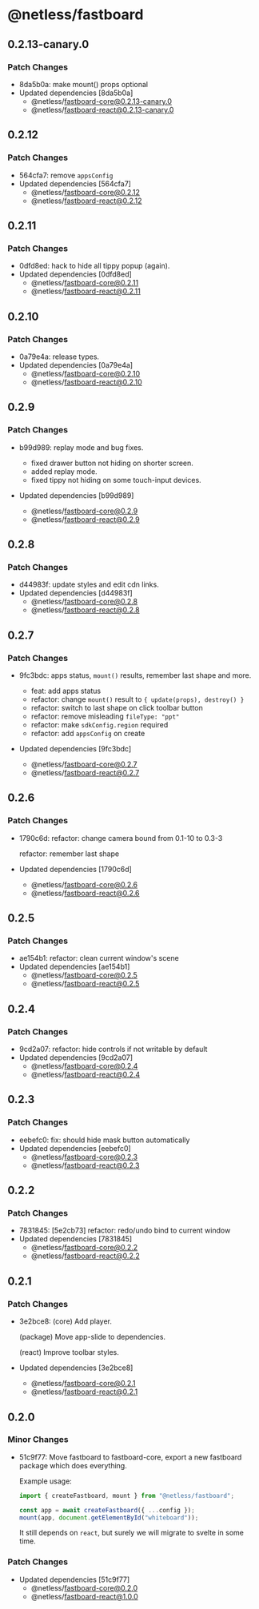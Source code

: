 # @netless/fastboard

## 0.2.13-canary.0

### Patch Changes

- 8da5b0a: make mount() props optional
- Updated dependencies [8da5b0a]
  - @netless/fastboard-core@0.2.13-canary.0
  - @netless/fastboard-react@0.2.13-canary.0

## 0.2.12

### Patch Changes

- 564cfa7: remove `appsConfig`
- Updated dependencies [564cfa7]
  - @netless/fastboard-core@0.2.12
  - @netless/fastboard-react@0.2.12

## 0.2.11

### Patch Changes

- 0dfd8ed: hack to hide all tippy popup (again).
- Updated dependencies [0dfd8ed]
  - @netless/fastboard-core@0.2.11
  - @netless/fastboard-react@0.2.11

## 0.2.10

### Patch Changes

- 0a79e4a: release types.
- Updated dependencies [0a79e4a]
  - @netless/fastboard-core@0.2.10
  - @netless/fastboard-react@0.2.10

## 0.2.9

### Patch Changes

- b99d989: replay mode and bug fixes.

  - fixed drawer button not hiding on shorter screen.
  - added replay mode.
  - fixed tippy not hiding on some touch-input devices.

- Updated dependencies [b99d989]
  - @netless/fastboard-core@0.2.9
  - @netless/fastboard-react@0.2.9

## 0.2.8

### Patch Changes

- d44983f: update styles and edit cdn links.
- Updated dependencies [d44983f]
  - @netless/fastboard-core@0.2.8
  - @netless/fastboard-react@0.2.8

## 0.2.7

### Patch Changes

- 9fc3bdc: apps status, `mount()` results, remember last shape and more.

  - feat: add apps status
  - refactor: change `mount()` result to `{ update(props), destroy() }`
  - refactor: switch to last shape on click toolbar button
  - refactor: remove misleading `fileType: "ppt"`
  - refactor: make `sdkConfig.region` required
  - refactor: add `appsConfig` on create

- Updated dependencies [9fc3bdc]
  - @netless/fastboard-core@0.2.7
  - @netless/fastboard-react@0.2.7

## 0.2.6

### Patch Changes

- 1790c6d: refactor: change camera bound from 0.1-10 to 0.3-3

  refactor: remember last shape

- Updated dependencies [1790c6d]
  - @netless/fastboard-core@0.2.6
  - @netless/fastboard-react@0.2.6

## 0.2.5

### Patch Changes

- ae154b1: refactor: clean current window's scene
- Updated dependencies [ae154b1]
  - @netless/fastboard-core@0.2.5
  - @netless/fastboard-react@0.2.5

## 0.2.4

### Patch Changes

- 9cd2a07: refactor: hide controls if not writable by default
- Updated dependencies [9cd2a07]
  - @netless/fastboard-core@0.2.4
  - @netless/fastboard-react@0.2.4

## 0.2.3

### Patch Changes

- eebefc0: fix: should hide mask button automatically
- Updated dependencies [eebefc0]
  - @netless/fastboard-core@0.2.3
  - @netless/fastboard-react@0.2.3

## 0.2.2

### Patch Changes

- 7831845: [5e2cb73] refactor: redo/undo bind to current window
- Updated dependencies [7831845]
  - @netless/fastboard-core@0.2.2
  - @netless/fastboard-react@0.2.2

## 0.2.1

### Patch Changes

- 3e2bce8: (core) Add player.

  (package) Move app-slide to dependencies.

  (react) Improve toolbar styles.

- Updated dependencies [3e2bce8]
  - @netless/fastboard-core@0.2.1
  - @netless/fastboard-react@0.2.1

## 0.2.0

### Minor Changes

- 51c9f77: Move fastboard to fastboard-core, export a new fastboard package which does everything.

  Example usage:

  ```ts
  import { createFastboard, mount } from "@netless/fastboard";

  const app = await createFastboard({ ...config });
  mount(app, document.getElementById("whiteboard"));
  ```

  It still depends on `react`, but surely we will migrate to svelte in some time.

### Patch Changes

- Updated dependencies [51c9f77]
  - @netless/fastboard-core@0.2.0
  - @netless/fastboard-react@1.0.0
